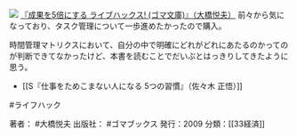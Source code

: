 
[![](https://images-fe.ssl-images-amazon.com/images/I/51jEuW2XJKL._SL160_.jpg)](http://www.amazon.co.jp/exec/obidos/ASIN/4777151220/choiyaki81-22/ref=nosim)
[『成果を5倍にする ライブハックス! (ゴマ文庫)』（大橋悦夫）](http://www.amazon.co.jp/exec/obidos/ASIN/4777151220/choiyaki81-22/ref=nosim)
前々から気になっており、タスク管理について一歩進めたかったので購入。

時間管理マトリクスにおいて、自分の中で明確にどれがどれにあたるのかってのが判断できてなかったけど、本書を読むことでだいぶとはっきりしてきたように思う。

- [[S『仕事をためこまない人になる 5つの習慣』（佐々木 正悟）]]

#ライフハック 

著者： #大橋悦夫 
出版社： #ゴマブックス
発行：2009
分類：[[33経済]]